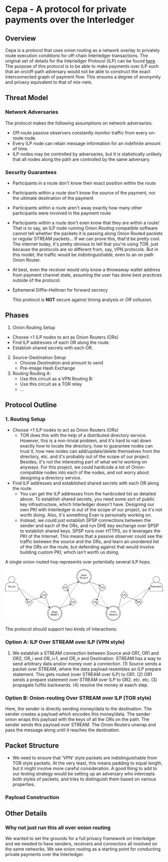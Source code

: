 # Cepa - A protocol for private payments over the Interledger

## Overview

Cepa is a protocol that uses onion routing as a network overlay to privately route execution conditions for off-chain Interledger transactions. The original set of details for the Interledger Protocol (ILP) can be found [here](https://github.com/interledger). The purpose of this protocol is to be able to make payments over ILP such that an on/off-path adversary would not be able to construct the exact interconnected graph of payment flow. This ensures a degree of anonymity and privacy equivalent to that of mix-nets.

## Threat Model

### Network Adversaries

The protocol makes the following assumptions on network adversaries:

- Off-route passive observers constantly monitor traffic from every on-route node.
- Every ILP node can retain message information for an indefinite amount of time.
- ILP nodes may be controlled by adversaries, but it is statistically unlikely that all nodes along the path are controlled by the same adversary.

### Security Guarantees

- Participants in a route don't know their exact position within the route
- Participants within a route don't know the source of the payment, nor the ultimate destination of the payment
- Participants within a route aren't away exactly how many other participants were involved in the payment route
- Participants within a route don't even know that they are within a route! That is to say, an ILP node running Onion Routing compatible software cannot tell whether the packets it is passing along Onion Routed packets or regular STREAM packets... If we can prove this, that'd be pretty cool. The internet today, it's pretty obvious to tell that you're using TOR, just because the protocols are so different from, say, VPN protocols. But in this model, the traffic would be indistinguishable, even to an on path Onion Router.
- At best, even the receiver would only know a throwaway wallet address from payment channel state, assuming the user has done best practices outside of the protocol.

- Ephemeral Diffie–Hellman for forward secrecy

    This protocol is **NOT** secure against timing analysis or *OR* collusion.

## Phases
1. Onion Routing Setup
 - Choose >1 ILP nodes to act as Onion Routers (ORs)
 - Find ILP addresses of each OR along the route.
 - Establish shared secrets with each OR.
2. Source-Destination Setup
	- Choose *Destination* and amount to send
	- Pre-image Hash Exchange
3. Routing
    Routing A:
    - Use this circuit as a VPN
    Routing B:
    - Use this circuit as a TOR relay
	- ...

## Protocol Outline
### 1. Routing Setup
 - Choose >1 ILP nodes to act as Onion Routers (ORs)
    - TOR does this with the help of a distributed directory service. However, this is a non-trivial problem, and it's hard to nail down exactly how to locate the directory, how to guarantee nodes can trust it, how new nodes can add/update/delete themselves from the directory, etc. and it's probably out of the scope of our project. Besides, it's not the interesting part of what we're working on anyways. For this project, we could hardcode a list of Onion-compatible nodes into each of the nodes, and not worry about designing a directory service.
 - Find ILP addresses and established shared secrets with each OR along the route.
    - You can get the ILP addresses from the hardcoded list as detailed above. To establish shared secrets, you need some sort of public key infrastructure, which Interledger doesn't have. Designing our own PKI with Interledger is out of the scope of our project, so it's not worth doing. Also, it's something Evan is personally working on.
    - Instead, we could just establish SPSP connections between the sender and each of the ORs, and run DHE key exchange over SPSP to establish shared keys. SPSP runs over HTTPS, so it leverages the PKI of the Internet. This means that a passive observer could see the traffic between the source and the ORs, and learn an unordered list of the ORs on the route, but defending against that would involve building custom PKI, which isn't worth us doing.


A single onion routed hop represents over potentially several ILP hops.

![Uh oh...](images/basic_diagram.png)

The protocol should support two kinds of interactions:

### Option A: ILP Over STREAM over ILP (VPN style)

1)  We establish a STREAM connection between Source and OR1, OR1 and OR2, OR_i and OR_i+1, and OR_n and Destination.
STREAM has a way to send arbitrary data and/or money over a connection.
(1) Source sends a packet over STREAM, where the data payload resembles an ILP prepare statement. This gets routed (over STREAM over ILP) to OR1.
(2) OR1 sends a prepare statement over STREAM over ILP to OR2. etc. etc.
(3) propagate fulfils backwards.
(4) resolve the money at eaach step.

### Option B: Onion-routing Over STREAM over ILP (TOR style)
Here, the sender is directly sending money/data to the destination.
The sender creates a payload which encodes this money/data.
The sender onion wraps this payload with the keys of all the ORs on the path.
The sender sends this payload over STREAM.
The Onion Routers unwrap and pass the message along until it reaches the destination.


## Packet Structure
- We need to ensure that 'VPN' style packets are indistinguishable from TOR style packets. At the very least, this means padding to equal length, but it might involve more careful consideration. A good thing to add to our testing strategy would be setting up an adversary who intercepts both styles of packets, and tries to distinguish them based on various properties.

### Payload Construction

## Other Details

### Why not just run this all over onion routing

We wanted to set the grounds for a full privacy framework on Interledger and
we needed to have senders, receivers and connectors all involved on the same
networks. We see onion routing as a starting point for conducting private
payments over the Interledger.

